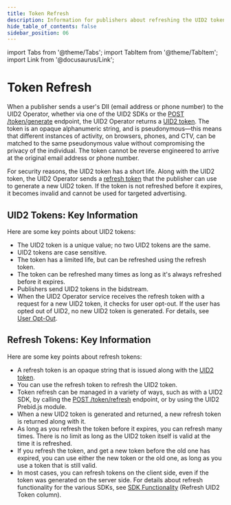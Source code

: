 ```yaml
---
title: Token Refresh
description: Information for publishers about refreshing the UID2 token.
hide_table_of_contents: false
sidebar_position: 06
---
```


import Tabs from '@theme/Tabs';
import TabItem from '@theme/TabItem';
import Link from '@docusaurus/Link';

# Token Refresh

When a publisher sends a user's <Link href="../ref-info/glossary-uid#gl-dii">DII</Link> (email address or phone number) to the UID2 Operator, whether via one of the UID2 SDKs or the [POST /token/generate](../endpoints/post-token-generate.md) endpoint, the UID2 Operator returns a <a href="glossary-uid#gl-uid2-token">UID2 token</a>. The token is an opaque alphanumeric string, and is pseudonymous&#8212;this means that different instances of activity, on browsers, phones, and CTV, can be matched to the same pseudonymous value without compromising the privacy of the individual. The token cannot be reverse engineered to arrive at the original email address or phone number.

For security reasons, the UID2 token has a short life. Along with the UID2 token, the UID2 Operator sends a <a href="glossary-uid#gl-refresh-token">refresh token</a> that the publisher can use to generate a new UID2 token. If the token is not refreshed before it expires, it becomes invalid and cannot be used for targeted advertising.

## UID2 Tokens: Key Information

Here are some key points about UID2 tokens:

- The UID2 token is a unique value; no two UID2 tokens are the same.
-  UID2 tokens are case sensitive.
- The token has a limited life, but can be refreshed using the refresh token.
- The token can be refreshed many times as long as it's always refreshed before it expires.
- Publishers send UID2 tokens in the bidstream.
- When the UID2 Operator service receives the refresh token with a request for a new UID2 token, it checks for user opt-out. If the user has opted out of UID2, no new UID2 token is generated. For details, see [User Opt-Out](../getting-started/gs-opt-out.md).

## Refresh Tokens: Key Information

Here are some key points about refresh tokens:
- A refresh token is an opaque string that is issued along with the <a href="glossary-uid#gl-uid2-token">UID2 token</a>.
- You can use the refresh token to refresh the UID2 token.
- Token refresh can be managed in a variety of ways, such as with a UID2 SDK, by calling the [POST /token/refresh](../endpoints/post-token-refresh.md) endpoint, or by using the UID2 Prebid.js module.
- When a new UID2 token is generated and returned, a new refresh token is returned along with it.
- As long as you refresh the token before it expires, you can refresh many times. There is no limit as long as the UID2 token itself is valid at the time it is refreshed.
- If you refresh the token, and get a new token before the old one has expired, you can use either the new token or the old one, as long as you use a token that is still valid.
- In most cases, you can refresh tokens on the client side, even if the token was generated on the server side. For details about refresh functionality for the various SDKs, see [SDK Functionality](../sdks/summary-sdks.md##sdk-functionality) (Refresh UID2 Token column).

<!-- KL said: how to save your data – advertiser (so to save the email, uid2, uid2_2, etc) this we need to think strategically if we want to say this. Also opt out: but to have best practices or "how to" for those would be great -->
